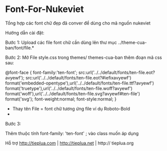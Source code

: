# Font-For-Nukeviet

Tổng hợp các font chữ đẹp đã conver để dùng cho mã nguồn nukeviet

Hướng dẫn cài đặt:

Bước 1: Upload các file font chữ cần dùng lên thư mục ../theme-cua-ban/font/file.*

Bước 2: Mở File style.css trong themes/ themes-cua-ban thêm đoạn mã css sau:

@font-face {
    font-family:'ten-font';
    src:url('../../default/fonts/ten-file.eot?avyewf');
    src:url('../../default/fonts/ten-file.eot?#iefixavyewf') format('embedded-opentype'),url('../../default/fonts/ten-file.ttf?avyewf') format('truetype'),url('../../default/fonts/ten-file.woff?avyewf') format('woff'),url('../../default/fonts/ten-file.svg?avyewf#ten-file') format('svg');
    font-weight:normal;
    font-style:normal;
}

* Thay tên File = font chữ tương ứng file ví dụ Roboto-Bold
* 

Bước 3:

Thêm thuộc tính font-family: 'ten-font' ; vào class muốn áp dụng


Hỗ trợ http://tieplua.com | http://tieplua.net | http:// tieplua.org




